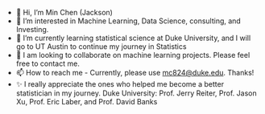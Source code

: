 - 👋 Hi, I’m Min Chen (Jackson)
- 👀 I’m interested in Machine Learning, Data Science, consulting, and Investing.
- 🌱 I’m currently learning statistical science at Duke University, and I will go to UT Austin to continue my journey in Statistics
- 💞️ I am looking to collaborate on machine learning projects. Please feel free to contact me.
- 📫 How to reach me - Currently, please use mc824@duke.edu. Thanks!
- ✨ I really appreciate the ones who helped me become a better statistician in my journey. Duke University: Prof. Jerry Reiter, Prof. Jason Xu, Prof. Eric Laber, and Prof. David Banks

<!---
Jackson-chen0127/Jackson-chen0127 is a ✨ special ✨ repository because its `README.md` (this file) appears on your GitHub profile.
You can click the Preview link to take a look at your changes.
--->
